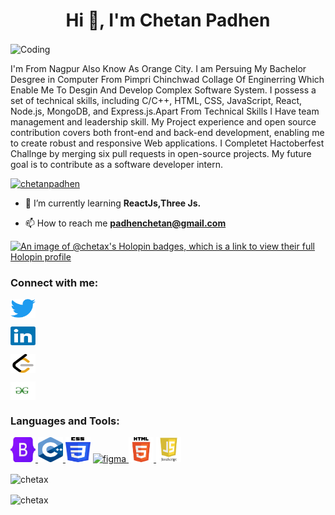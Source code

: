   <h1 align="center">Hi 👋, I'm Chetan Padhen</h1>
  <img alt="Coding" align="center" width="400" src="https://cdn.dribbble.com/users/1292677/screenshots/6139167/avento_still_2x.gif?compress=1&resize=400x300">

<p>I'm  From Nagpur Also Know As Orange City.
I am Persuing My Bachelor Desgree in Computer From Pimpri Chinchwad Collage Of Enginerring
Which Enable Me To Desgin And Develop Complex Software System. 
I possess a set of technical skills, including C/C++, HTML, CSS, JavaScript, React, Node.js, MongoDB, and Express.js.Apart From Technical Skills I Have team management and leadership skill.
My Project experience and open source contribution covers both front-end and back-end development, enabling me to create robust and responsive Web applications.
I Completet Hactoberfest Challnge by merging six pull requests in open-source projects.
My future goal is to contribute as a software developer intern.</p>

<p align="left"> <a href="https://twitter.com/chetanpadhen" target="blank"><img src="https://img.shields.io/twitter/follow/chetanpadhen?logo=twitter&style=for-the-badge" alt="chetanpadhen" /></a> </p>

- 🌱 I’m currently learning **ReactJs,Three Js.**

- 📫 How to reach me **padhenchetan@gmail.com**


[![An image of @chetax's Holopin badges, which is a link to view their full Holopin profile](https://holopin.me/chetax)](https://holopin.io/@chetax)

<h3 align="left">Connect with me:</h3>
<p align="left">
<a href="https://twitter.com/chetanpadhen" target="blank"><img align="center" src="./Twiiter.png" alt="twiiterHandle" height="30" width="40" /></a>

<a href="https://www.linkedin.com/in/chetan-padhen-501416222/" target="blank"><img align="center" src="./download.png" alt="LinkedIn" height="30" width="40" /></a>

<a href="https://www.leetcode.com/chetan_24" target="blank"><img align="center" src="./Leetcode.png" alt="Leetcode" height="30" width="40" /></a>

<a href="https://auth.geeksforgeeks.org/user/padhenchetan" target="blank"><img align="center" src="/gfg.jpg" alt="gfg" height="30" width="40" /></a>
</p>

<h3 align="left">Languages and Tools:</h3>
<p align="left"> <a href="https://getbootstrap.com" target="_blank" rel="noreferrer"> <img src="./bootstrap.jpg" alt="bootstrap" width="40" height="40"/> </a> 
<a href="https://www.w3schools.com/cpp/" target="_blank" rel="noreferrer"> <img src="./cpp.png" alt="cplusplus" width="40" height="40"/> </a>
 <a href="https://www.w3schools.com/css/" target="_blank" rel="noreferrer"> <img src="./css.png" alt="css" width="40" height="40"/></a>
<a href="https://www.figma.com/" target="_blank" rel="noreferrer"> <img src="https://www.vectorlogo.zone/logos/figma/figma-icon.svg" alt="figma" width="40" height="40"/> </a>
<a href="https://www.w3.org/html/" target="_blank" rel="noreferrer"> <img src="./html.png" alt="html" width="40" height="40"/> </a>
 <a href="https://developer.mozilla.org/en-US/docs/Web/JavaScript" target="_blank" rel="noreferrer"> <img src="/javascript.jpg" alt="js" width="40" height="40"/> </a> </p>

<p><img align="center" src="https://github-readme-stats.vercel.app/api/top-langs?username=chetax&show_icons=true&locale=en&layout=compact" alt="chetax" /></p>

<p><img align="center" src="https://github-readme-streak-stats.herokuapp.com/?user=chetax&" alt="chetax" /></p>
